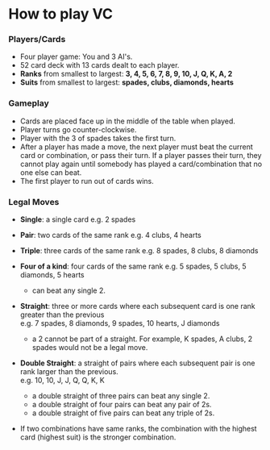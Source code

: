 # How to play VC

### Players/Cards
- Four player game: You and 3 AI's.
- 52 card deck with 13 cards dealt to each player.
- **Ranks** from smallest to largest: **3, 4, 5, 6, 7, 8, 9, 10, J, Q, K, A, 2**
- **Suits** from smallest to largest: **spades, clubs, diamonds, hearts**

### Gameplay
- Cards are placed face up in the middle of the table when played.
- Player turns go counter-clockwise.
- Player with the 3 of spades takes the first turn.
- After a player has made a move, the next player must beat the current card or combination, or pass their turn.
If a player passes their turn, they cannot play again until somebody has played a card/combination that no one else can beat.
- The first player to run out of cards wins.

### Legal Moves
- **Single**: a single card e.g. 2 spades
- **Pair**: two cards of the same rank e.g. 4 clubs, 4 hearts
- **Triple**: three cards of the same rank e.g. 8 spades, 8 clubs, 8 diamonds
- **Four of a kind**: four cards of the same rank e.g. 5 spades, 5 clubs, 5 diamonds, 5 hearts
  - can beat any single 2.
- **Straight**: three or more cards where each subsequent card is one rank greater than the previous<br/>
e.g. 7 spades, 8 diamonds, 9 spades, 10 hearts, J diamonds
  - a 2 cannot be part of a straight. For example, K spades, A clubs, 2 spades would not be a legal move.
- **Double Straight**: a straight of pairs where each subsequent pair is one rank larger than the previous.<br/>
e.g. 10, 10, J, J, Q, Q, K, K
  - a double straight of three pairs can beat any single 2.
  - a double straight of four pairs can beat any pair of 2s.
  - a double straight of five pairs can beat any triple of 2s.

- If two combinations have same ranks, the combination with the highest card (highest suit) is the stronger combination.
